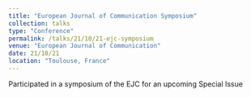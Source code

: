```yaml
---
title: "European Journal of Communication Symposium"
collection: talks
type: "Conference"
permalink: /talks/21/10/21-ejc-symposium
venue: "European Journal of Communication"
date: 21/10/21
location: "Toulouse, France"
---
```


Participated in a symposium of the EJC for an upcoming Special Issue
